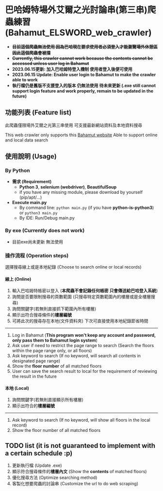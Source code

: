 # 巴哈姆特場外艾爾之光討論串(第三串)爬蟲練習 (Bahamut_ELSWORD_web_crawler)

- ~~**目前這個爬蟲無法使用 因為巴哈現在要求使用者必須登入才能瀏覽場外休憩區 因此這個爬蟲會被擋**~~
- ~~**Currently, this crawler cannot work because the contents cannot be accessed unless user log in Bahamut**~~
- **2023.06.15更新: 加入巴哈姆特登入機制 使用者登入後便可使用**
- **2023.06.15 Update: Enable user login to Bahamut to make the crawler able to work**
- **執行檔仍是舊版不支援登入的版本 仍無法使用 待未來更新 (.exe still cannot support login feature and work properly, remain to be updated in the future)**

## 功能列表 (Feature list)

此爬蟲僅限場外艾爾之光第三串使用 可支援最新網站資料及本地資料搜尋

This web crawler only supports this [Bahamut website](https://forum.gamer.com.tw/C.php?page=1&bsn=60076&snA=5149433)
Able to support online and local data search


## 使用說明 (Usage)

### By Python

- **需求 (Requirement)**
  - **Python 3**, **selenium (webdriver)**, **BeautifulSoup**
  - if you have any missing module, please download by yourself (pip/apt/...)
- **Execute main.py**
  - By command line: ```python main.py``` (if you have **python-is-python3**) or ```python3 main.py```
  - By IDE: Run/Debug main.py

### By exe (Currently does not work)

- 目前exe尚未更新 無法使用

### 操作流程 (Operation steps)

選擇搜尋線上或是本地紀錄 (Choose to search online or local records)

#### 線上 (Online)
1. 輸入巴哈姆特帳密以登入 (**本爬蟲不會記錄任何帳密 只會傳送給巴哈登入系統**)
2. 詢問是否要限制搜尋的頁數範圍 (只搜尋特定頁數範圍內的樓層或是全樓層搜尋)
3. 詢問關鍵字(若無則直接抓下範圍內所有樓層)
4. 顯示出符合搜尋條件的**樓層編號**
5. 可將此次的搜尋存在本地(文件資料夾) 下次可直接使用本地紀錄節省時間
-------------------------------------------------------------------------------------------------------
1. Log in Bahamut (**This program won't keep any account and password, only pass them to Bahamut login system**)
2. Ask user if need to restrict the page range to search (Search the floors within the page range only, or all floors)
3. Ask keyword to search (If no keyword, will search all contents in designated page range)
4. Show the **floor number** of all matched floors
5. User can save the search result to local for the requirement of reviewing the result in the future

#### 本地 (Local)
1. 詢問關鍵字(若無則直接顯示所有樓層)
2. 顯示出符合的**樓層編號**
-------------------------------------------------------------------------------------------------------
1. Ask keyword to search (If no keyword, will show all floors in the local record)
2. Show the floor number of all matched floors

## TODO list (it is not guaranteed to implement with a certain schedule :p)

1. 更新執行檔 (Update .exe)
2. 顯示符合搜尋條件的**樓層內文** (Show the **contents** of matched floors)
3. 優化搜尋方法 (Optimize searching method)
4. 客製化想要爬蟲的討論串 (Customize the url to do web scraping)
